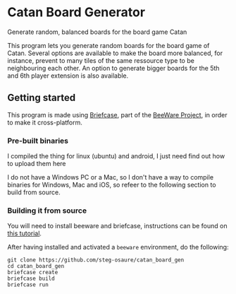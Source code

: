 # Catan Board Generator
Generate random, balanced boards for the board game Catan

This program lets you generate random boards for the board game of Catan.
Several options are available to make the board more balanced, for instance,
prevent to many tiles of the same ressource type to be neighbouring each other.
An option to generate bigger boards for the 5th and 6th player extension is also 
available.

## Getting started

This program is made using [Briefcase](https://briefcase.readthedocs.io/),
part of the [BeeWare Project](https://beeware.org/), in order to make it cross-platform.

### Pre-built binaries

I compiled the thing for linux (ubuntu) and android, I just need find out how to upload them here

I do not have a Windows PC or a Mac, so I don't have a way to compile binaries for 
Windows, Mac and iOS, so refeer to the following section to build from source.

### Building it from source

You will need to install beeware and briefcase, instructions can be found on 
[this tutorial](https://docs.beeware.org/en/latest/tutorial/tutorial-0.html).

After having installed and activated a `beeware` environment, do the following:

```
git clone https://github.com/steg-osaure/catan_board_gen
cd catan_board_gen
briefcase create
briefcase build
briefcase run
```

